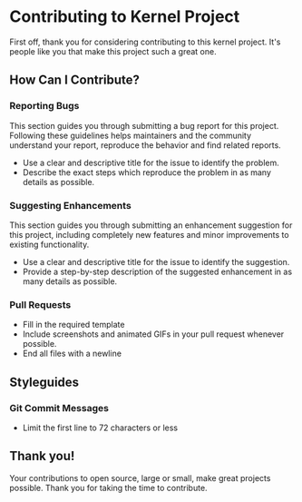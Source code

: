 # Contributing to Kernel Project

First off, thank you for considering contributing to this kernel project. It's people like you that make this project such a great one.

## How Can I Contribute?

### Reporting Bugs

This section guides you through submitting a bug report for this project. Following these guidelines helps maintainers and the community understand your report, reproduce the behavior and find related reports.

- Use a clear and descriptive title for the issue to identify the problem.
- Describe the exact steps which reproduce the problem in as many details as possible.

### Suggesting Enhancements

This section guides you through submitting an enhancement suggestion for this project, including completely new features and minor improvements to existing functionality. 

- Use a clear and descriptive title for the issue to identify the suggestion.
- Provide a step-by-step description of the suggested enhancement in as many details as possible.

### Pull Requests

- Fill in the required template
- Include screenshots and animated GIFs in your pull request whenever possible.
- End all files with a newline

## Styleguides

### Git Commit Messages

- Limit the first line to 72 characters or less

## Thank you!

Your contributions to open source, large or small, make great projects possible. Thank you for taking the time to contribute.
